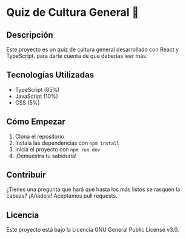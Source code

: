 # Quiz de Cultura General 🧠

## Descripción

Este proyecto es un quiz de cultura general desarrollado con React y TypeScript.  para darte cuenta de que deberías leer más.

## Tecnologías Utilizadas

- TypeScript (85%)
- JavaScript (10%)
- CSS (5%)

## Cómo Empezar

1. Clona el repositorio
2. Instala las dependencias con `npm install`
3. Inicia el proyecto con `npm run dev`
4. ¡Demuestra tu sabiduría!

## Contribuir

¿Tienes una pregunta que hará que hasta los más listos se rasquen la cabeza? ¡Añádela! Aceptamos pull requests.

## Licencia

Este proyecto está bajo la Licencia GNU General Public License v3.0. 


